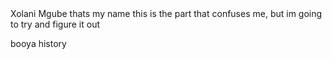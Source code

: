 <HEAD>
Xolani Mgube
thats my name
this is the part that confuses me, but im going to try and figure it out
</HEAD>

booya
history
